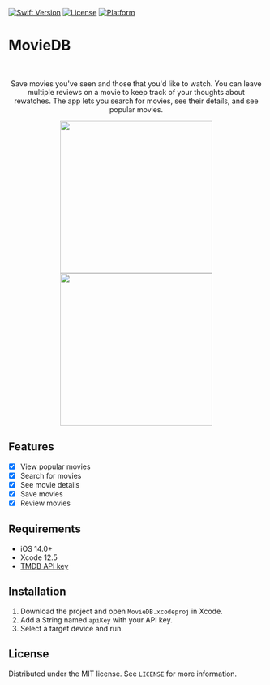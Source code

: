 [![Swift Version][swift-image]][swift-url]
[![License][license-image]][license-url]
[![Platform](https://img.shields.io/cocoapods/p/LFAlertController.svg?style=flat)][ios-url]

# MovieDB

<br />
<p align="center">
  <p align="center">
    Save movies you've seen and those that you'd like to watch. You can leave multiple reviews on a movie to keep track of your thoughts about rewatches. The app lets you search for movies, see their details, and see popular movies.
  </p>
</p>

<p align="center">
<img src= "https://media.giphy.com/media/TCnVO2JoHyA8PXmlJj/giphy.gif" width="300" >
<img src= "https://media.giphy.com/media/svmZ4o6iDow2kgiu10/giphy.gif" width="300" >
</p>

## Features

- [x] View popular movies
- [x] Search for movies
- [x] See movie details
- [x] Save movies
- [x] Review movies

## Requirements

- iOS 14.0+
- Xcode 12.5
- [TMDB API key](https://developers.themoviedb.org/3/getting-started/introduction)

## Installation

1. Download the project and open `MovieDB.xcodeproj` in Xcode.
2. Add a String named `apiKey` with your API key.
3. Select a target device and run.

## License

Distributed under the MIT license. See `LICENSE` for more information.

[swift-image]: https://img.shields.io/badge/swift-5.0-orange.svg
[swift-url]: https://swift.org/
[license-image]: https://img.shields.io/badge/License-MIT-blue.svg
[license-url]: LICENSE
[ios-url]: https://www.apple.com/ios/
